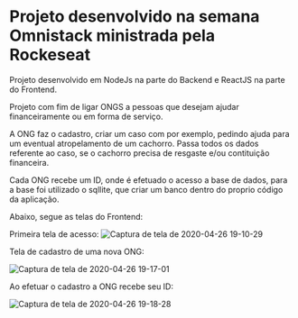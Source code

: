 <h1> Projeto desenvolvido na semana Omnistack ministrada pela Rockeseat</h1>

Projeto desenvolvido em NodeJs na parte do Backend e ReactJS na parte do Frontend.

Projeto com fim de ligar ONGS a pessoas que desejam ajudar financeiramente ou em forma de serviço.

A ONG faz o cadastro, criar um caso com por exemplo, pedindo ajuda para um eventual atropelamento de um cachorro. Passa todos 
os dados referente ao caso, se o cachorro precisa de resgaste e/ou contituição financeira.

Cada ONG recebe um ID, onde é efetuado o acesso a base de dados, para a base foi utilizado o sqllite, que criar um banco dentro
do proprio código da aplicação.

Abaixo, segue as telas do Frontend:

Primeira tela de acesso:
![Captura de tela de 2020-04-26 19-10-29](https://user-images.githubusercontent.com/24936196/80321302-5d936e80-87f2-11ea-973a-0f5edebeb85e.png)

Tela  de cadastro de uma nova ONG:

![Captura de tela de 2020-04-26 19-17-01](https://user-images.githubusercontent.com/24936196/80321330-9e8b8300-87f2-11ea-8b19-139c4f759e8d.png)

Ao efetuar o cadastro a ONG recebe seu ID:

![Captura de tela de 2020-04-26 19-18-28](https://user-images.githubusercontent.com/24936196/80321346-cb3f9a80-87f2-11ea-83ea-ecddbd5ecb9b.png)



